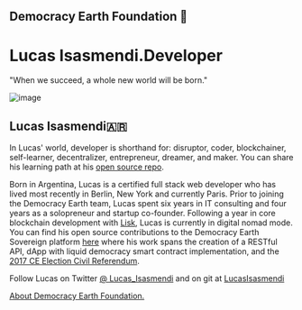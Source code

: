## Democracy Earth Foundation 🌿
# Lucas Isasmendi.Developer
"When we succeed, a whole new world will be born."

![image](https://user-images.githubusercontent.com/24529258/43469946-351c03d6-949c-11e8-8024-7088757bf4e8.png)

## Lucas Isasmendi🇦🇷

In Lucas' world, developer is shorthand for: disruptor, coder, blockchainer, self-learner, decentralizer, entrepreneur, dreamer, and maker. You can share his learning path at his [open source repo]( https://github.com/LucasIsasmendi/portfolio).

Born in Argentina, Lucas is a certified full stack web developer who has lived most recently in Berlin, New York and currently Paris. Prior to joining the Democracy Earth team, Lucas spent six years in IT consulting and four years as a solopreneur and startup co-founder.  Following a year in core blockchain development with [Lisk](https://lisk.io/), Lucas is currently in digital nomad mode. You can find his open source contributions to the Democracy Earth Sovereign platform [here](https://github.com/DemocracyEarth/sovereign/graphs/contributors) where his work spans the creation of a RESTful API, dApp with liquid democracy smart contract implementation, and the [2017 CE Election Civil Referendum](https://medium.com/open-source-politics/how-the-umbrella-movement-sparked-new-concerns-for-democracy-in-hong-kong-49b3af23c928). 

Follow Lucas on Twitter [@ Lucas_Isasmendi](https://twitter.com/Lucas_Isasmendi) and on git at [LucasIsasmendi](https://github.com/LucasIsasmendi/portfolio)

[About Democracy Earth Foundation.](https://github.com/DemocracyEarth/press-kit/blob/master/README.md#democracy-earth-press-kit)
